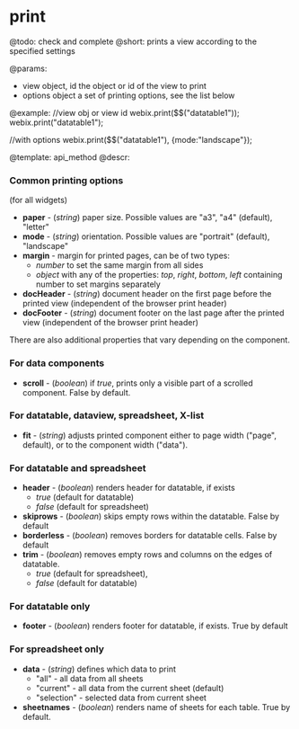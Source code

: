print
=============


@todo:
	check and complete
@short:
	prints a view according to the specified settings

@params:

- view 				object, id		the object or id of the view to print
- options			object			a set of printing options, see the list below 


@example:
//view obj or view id
webix.print($$("datatable1")); 
webix.print("datatable1");
 
//with options
webix.print($$("datatable1"), {mode:"landscape"});



@template:	api_method
@descr:

<h3>Common printing options</h3> (for all widgets)

- **paper** - (*string*) paper size. Possible values are "a3", "a4" (default), "letter"
- **mode** - (*string*) orientation. Possible values are "portrait" (default), "landscape"
- **margin**  -  margin for printed pages, can be of two types: 
	- *number* to set the same margin from all sides
	- *object* with any of the properties: *top*, *right*, *bottom*, *left* containing number to set margins separately
- **docHeader** - (*string*) document header on the first page before the printed view (independent of the browser print header)
- **docFooter** - (*string*) document footer on the last page after the printed view (independent of the browser print header)

There are also additional properties that vary depending on the component.

<h3>For data components</h3>
 
- **scroll** - (*boolean*) if *true*, prints only a visible part of a scrolled component. False by default.
 
<h3>For datatable, dataview, spreadsheet, X-list</h3> 
 
- **fit** - (*string*) adjusts printed component either to page width ("page", default), or to the component width ("data"). 
 
<h3>For datatable and spreadsheet</h3>
 
- **header** - (*boolean*) renders header for datatable, if exists
	- *true* (default for datatable)
	- *false* (default for spreadsheet)
- **skiprows** - (*boolean*) skips empty rows within the datatable. False by default
- **borderless** - (*boolean*) removes borders for datatable cells. False by default
- **trim** - (*boolean*) removes empty rows and columns on the edges of datatable. 
	- *true* (default for spreadsheet),
	- *false* (default for datatable)
 
<h3>For datatable only</h3>
 
- **footer** - (*boolean*) renders footer for datatable, if exists. True by default
 
<h3>For spreadsheet only</h3>
 
- **data** - (*string*) defines which data to print 
	- "all" - all data from all sheets
	- "current" - all data from the current sheet (default)
	- "selection" - selected data from current sheet
- **sheetnames** - (*boolean*) renders name of sheets for each table. True by default.
